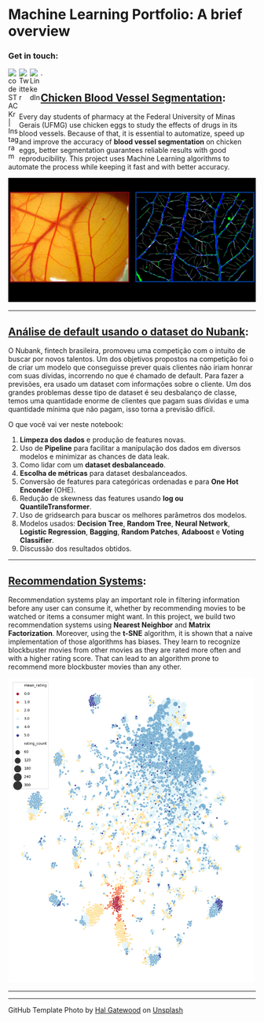 # Machine Learning Portfolio: A brief overview

### Get in touch:
.
[<img align="left" alt="codeSTACKr | Instagram" width="22px" src="https://cdn.jsdelivr.net/npm/simple-icons@v3/icons/instagram.svg" />][instagram]
[<img align="left" alt="Twitter" width="22px" src="https://cdn.jsdelivr.net/npm/simple-icons@v3/icons/twitter.svg" />][twitter]
[<img align="left" alt="LinkedIn" width="22px" src="https://cdn.jsdelivr.net/npm/simple-icons@v3/icons/linkedin.svg" />][linkedin]

## [Chicken Blood Vessel Segmentation](https://github.com/RGivisiez/Blood-Vessel-Segmentation):

Every day students of pharmacy at the Federal University of Minas Gerais (UFMG) use chicken eggs to study the effects of drugs in its blood vessels. Because of that, it is essential to automatize, speed up and improve the accuracy of **blood vessel segmentation** on chicken eggs, better segmentation guarantees reliable results with good reproducibility. This project uses Machine Learning algorithms to automate the process while keeping it fast and with better accuracy.

![Chicken Egg Blood Vessel Segmentation](https://github.com/RGivisiez/Blood-Vessel-Segmentation/blob/main/images/vessel-egg.png)

-----

## [Análise de default usando o dataset do Nubank](https://github.com/RGivisiez/credit-card-risk-analysis):

O Nubank, fintech brasileira, promoveu uma competição com o intuito de buscar por novos talentos. Um dos objetivos propostos na competição foi o de criar um modelo que conseguisse prever quais clientes não iriam honrar com suas dívidas, incorrendo no que é chamado de default. Para fazer a previsões, era usado um dataset com informações sobre o cliente. Um dos grandes problemas desse tipo de dataset é seu desbalanço de classe, temos uma quantidade enorme de clientes que pagam suas dívidas e uma quantidade mínima que não pagam, isso torna a previsão difícil. 

O que você vai ver neste notebook:
  1. **Limpeza dos dados** e produção de features novas.
  2. Uso de **Pipeline** para facilitar a manipulação dos dados em diversos modelos e minimizar as chances de data leak.
  3. Como lidar com um **dataset desbalanceado**.
  4. **Escolha de métricas** para dataset desbalanceados.
  5. Conversão de features para categóricas ordenadas e para **One Hot Enconder** (OHE).
  6. Redução de skewness das features usando **log ou QuantileTransformer**.
  7. Uso de gridsearch para buscar os melhores parâmetros dos modelos.
  8. Modelos usados: **Decision Tree**, **Random Tree**, **Neural Network**, **Logistic Regression**, **Bagging**, **Random Patches**, **Adaboost** e **Voting Classifier**. 
  9. Discussão dos resultados obtidos.

-----

## [Recommendation Systems](https://github.com/RGivisiez/recommendation-systems):

Recommendation systems play an important role in filtering information before any user can consume it, whether by recommending movies to be watched or items a consumer might want. In this project, we build two recommendation systems using **Nearest Neighbor** and **Matrix Factorization**. Moreover, using the **t-SNE** algorithm, it is shown that a naive implementation of those algorithms has biases. They learn to recognize blockbuster movies from other movies as they are rated more often and with a higher rating score. That can lead to an algorithm prone to recommend more blockbuster movies than any other.

<img src="https://github.com/RGivisiez/recommendation-systems/blob/main/img/t-sne.png" alt="t-SNE" style="width:500px;"/>

-----

-----

GitHub Template Photo by <a href="https://unsplash.com/@halacious?utm_source=unsplash&utm_medium=referral&utm_content=creditCopyText">Hal Gatewood</a> on <a href="https://unsplash.com/?utm_source=unsplash&utm_medium=referral&utm_content=creditCopyText">Unsplash</a>
  

[mysite]: https://rgivisiez.github.io/
[twitter]: https://twitter.com/ronaldogivisiez/
[instagram]: https://instagram.com/ronaldo_givisiez/
[linkedin]: https://linkedin.com/in/ronaldo-givisiez/
